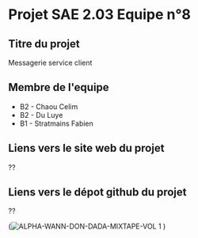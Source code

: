 # Projet SAE 2.03 Equipe n°8

## Titre du projet
Messagerie service client

## Membre de l'equipe
- B2 - Chaou Celim
- B2 - Du Luye
- B1 - Stratmains Fabien

## Liens vers le site web du projet
??

## Liens vers le dépot github du projet
??

(![ALPHA-WANN-DON-DADA-MIXTAPE-VOL 1](https://github.com/CelimS/docker_sae203/assets/166292533/d26fd0ac-04f8-4b43-8e19-a681b6899753)
)
